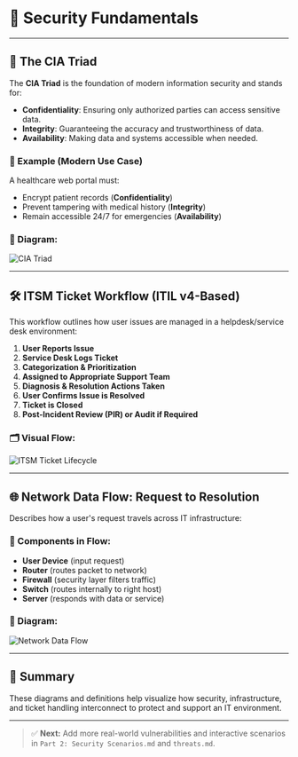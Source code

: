 # 🔐 Security Fundamentals

---

## 🔺 The CIA Triad

The **CIA Triad** is the foundation of modern information security and stands for:

- **Confidentiality**: Ensuring only authorized parties can access sensitive data.
- **Integrity**: Guaranteeing the accuracy and trustworthiness of data.
- **Availability**: Making data and systems accessible when needed.

### 📌 Example (Modern Use Case)
A healthcare web portal must:
- Encrypt patient records (**Confidentiality**)
- Prevent tampering with medical history (**Integrity**)
- Remain accessible 24/7 for emergencies (**Availability**)

### 🧩 Diagram:
![CIA Triad](./cia-triad.png)

---

## 🛠️ ITSM Ticket Workflow (ITIL v4-Based)

This workflow outlines how user issues are managed in a helpdesk/service desk environment:

1. **User Reports Issue**  
2. **Service Desk Logs Ticket**  
3. **Categorization & Prioritization**  
4. **Assigned to Appropriate Support Team**  
5. **Diagnosis & Resolution Actions Taken**  
6. **User Confirms Issue is Resolved**  
7. **Ticket is Closed**  
8. **Post-Incident Review (PIR) or Audit if Required**

### 🗂️ Visual Flow:
![ITSM Ticket Lifecycle](./ITSM_Ticket_Lifecycle.png)

---

## 🌐 Network Data Flow: Request to Resolution

Describes how a user's request travels across IT infrastructure:

### 🔄 Components in Flow:
- **User Device** (input request)
- **Router** (routes packet to network)
- **Firewall** (security layer filters traffic)
- **Switch** (routes internally to right host)
- **Server** (responds with data or service)

### 🛜 Diagram:
![Network Data Flow](./Network_Dataflow_Diagram.png)

---

## 🧠 Summary

These diagrams and definitions help visualize how security, infrastructure, and ticket handling interconnect to protect and support an IT environment.

---

> ✅ **Next:** Add more real-world vulnerabilities and interactive scenarios in `Part 2: Security Scenarios.md` and `threats.md`.

